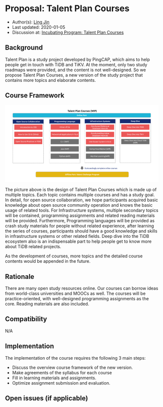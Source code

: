 # Proposal: Talent Plan Courses

- Author(s): [Ling Jin](https://github.com/JinLingChristoher)
- Last updated: 2020-01-05
- Discussion at: [Incubating Program: Talent Plan Courses](https://github.com/pingcap/community/issues/130)

## Background

Talent Plan is a study project developed by PingCAP, which aims to help people get in touch with TiDB and TiKV. At the moment, only two study roadmaps were provided, and the content is not well-designed. So we propose Talent Plan Courses, a new version of the study project that contains more topics and elaborate contents.

## Course Framework

![course map](../media/rfc-talent-plan-courses.png)

The picture above is the design of Talent Plan Courses which is made up of multiple topics. Each topic contains multiple courses and has a study goal. In detail, for open source collaboration, we hope participants acquired basic knowledge about open source community operation and knows the basic usage of related tools. For Infrastructure systems, multiple secondary topics will be contained, programming assignments and related reading materials will be provided. Furthermore, Programming languages will be provided as crash study materials for people without related experience, after learning the series of courses, participants should have a good knowledge and skills in infrastructure systems or other related fields. Deep dive into the TiDB ecosystem also is an indispensable part to help people get to know more about TiDB related projects.

As the development of courses, more topics and the detailed course contents would be appended in the future.

## Rationale

There are many open study resources online. Our courses can borrow ideas from world-class universities and MOOCs as well. The courses will be practice-oriented, with well-designed programming assignments as the core. Reading materials are also included.

## Compatibility

N/A

## Implementation

The implementation of the course requires the following 3 main steps:

- Discuss the overview course framework of the new version.
- Make agreements of the syllabus for each course
- Fill in learning materials and assignments.
- Optimize assignment submission and evaluation.


## Open issues (if applicable)
